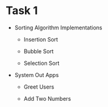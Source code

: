 # Task 1
- Sorting Algorithm Implementations
  - Insertion Sort

  - Bubble Sort

  - Selection Sort
  
- System Out Apps
  - Greet Users

  - Add Two Numbers

